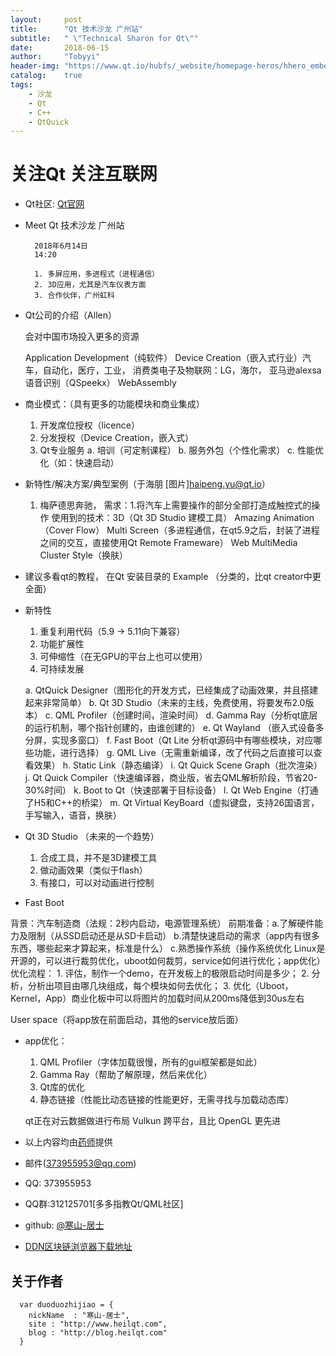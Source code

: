 ```yaml
---
layout:     post
title:      "Qt 技术沙龙 广州站"
subtitle:   " \"Technical Sharon for Qt\""
date:       2018-06-15
author:     "Tobyyi"
header-img: "https://www.qt.io/hubfs/_website/homepage-heros/hhero_embedded-device-creation.jpg?t=1529015007020"
catalog:    true
tags:
    - 沙龙
    - Qt
    - C++
    - QtQuick
---
```

# 关注Qt 关注互联网
* Qt社区: [Qt官网](http://qt.io/)

* Meet Qt 技术沙龙 广州站

		2018年6月14日
		14:20

		1. 多屏应用，多进程式（进程通信）
		2. 3D应用，尤其是汽车仪表方面
		3. 合作伙伴，广州虹科

* Qt公司的介绍（Allen）

	会对中国市场投入更多的资源

	Application Development（纯软件）
	Device Creation（嵌入式行业）汽车，自动化，医疗，工业，
	消费类电子及物联网：LG，海尔，
	亚马逊alexsa语音识别（QSpeekx）
	WebAssembly

* 商业模式：（具有更多的功能模块和商业集成）
	1. 开发席位授权（licence）
	2. 分发授权（Device Creation，嵌入式）
	3. Qt专业服务
		a. 培训（可定制课程）
		b. 服务外包（个性化需求）
		c. 性能优化（如：快速启动）

* 新特性/解决方案/典型案例（于海朋 [图片]haipeng.yu@qt.io）
	1. 梅萨德思奔驰，
	需求：1.将汽车上需要操作的部分全部打造成触控式的操作
	使用到的技术：3D（Qt 3D Studio 建模工具）
				Amazing Animation（Cover Flow）
				Multi Screen（多进程通信，在qt5.9之后，封装了进程之间的交互，直接使用Qt Remote Frameware）
				Web
				MultiMedia
				Cluster Style（换肤）
				
* 建议多看qt的教程， 在Qt 安装目录的 Example （分类的，比qt creator中更全面）

* 新特性
	1. 重复利用代码（5.9 -> 5.11向下兼容）
	2. 功能扩展性
	3. 可伸缩性（在无GPU的平台上也可以使用）
	4. 可持续发展

	a. QtQuick Designer（图形化的开发方式，已经集成了动画效果，并且搭建起来非常简单）
	b. Qt 3D Studio（未来的主线，免费使用，将要发布2.0版本）
	c. QML Profiler（创建时间，渲染时间）
	d. Gamma Ray（分析qt底层的运行机制，哪个指针创建的，由谁创建的）
	e. Qt Wayland （嵌入式设备多分屏，实现多窗口）
	f. Fast Boot（Qt Lite 分析qt源码中有哪些模块，对应哪些功能，进行选择）
	g. QML Live（无需重新编译，改了代码之后直接可以查看效果）
	h. Static Link（静态编译）
	i. Qt Quick Scene Graph（批次渲染）
	j. Qt Quick Compiler（快速编译器，商业版，省去QML解析阶段，节省20-30%时间）
	k. Boot to Qt（快速部署于目标设备）
	l. Qt Web Engine（打通了H5和C++的桥梁）
	m. Qt Virtual KeyBoard（虚拟键盘，支持26国语言，手写输入，语音，换肤）

* Qt 3D Studio （未来的一个趋势）
	1. 合成工具，并不是3D建模工具
	2. 做动画效果（类似于flash）
	3. 有接口，可以对动画进行控制

* Fast Boot

背景：汽车制造商（法规：2秒内启动，电源管理系统）
前期准备：a.了解硬件能力及限制（从SSD启动还是从SD卡启动）
		b.清楚快速启动的需求（app内有很多东西，哪些起来才算起来，标准是什么）
		c.熟悉操作系统（操作系统优化 Linux是开源的，可以进行裁剪优化，uboot如何裁剪，service如何进行优化；app优化）
优化流程：
	1. 评估，制作一个demo，在开发板上的极限启动时间是多少；
	2. 分析，分析出项目由哪几块组成，每个模块如何去优化；
	3. 优化（Uboot，Kernel，App）商业化板中可以将图片的加载时间从200ms降低到30us左右

User space（将app放在前面启动，其他的service放后面）

* app优化：
	1. QML Profiler（字体加载很慢，所有的gui框架都是如此）
	2. Gamma Ray（帮助了解原理，然后来优化）
	3. Qt库的优化
	4. 静态链接（性能比动态链接的性能更好，无需寻找与加载动态库）

	qt正在对云数据做进行布局
	Vulkun 跨平台，且比 OpenGL 更先进
	
	
* 以上内容均由[药师](445908989)提供
* 邮件(373955953@qq.com)
* QQ: 373955953
* QQ群:312125701[多多指教Qt/QML社区]
* github: [@寒山-居士](https://github.com/toby20130333)
* [DDN区块链浏览器下载地址](http://qtddui.b0.upaiyun.com/gitdir/DDN-Client-0.0.0.1.zip)

## 关于作者

```
  var duoduozhijiao = {
    nickName  : "寒山-居士",
    site : "http://www.heilqt.com",
    blog : "http://blog.heilqt.com"
  }

```


	